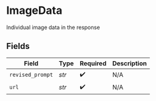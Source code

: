 # ImageData

Individual image data in the response


## Fields

| Field              | Type               | Required           | Description        |
| ------------------ | ------------------ | ------------------ | ------------------ |
| `revised_prompt`   | *str*              | :heavy_check_mark: | N/A                |
| `url`              | *str*              | :heavy_check_mark: | N/A                |